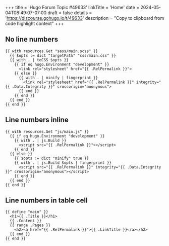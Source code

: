 +++
title = 'Hugo Forum Topic #49633'
linkTitle = 'Home'
date = 2024-05-04T08:49:07-07:00
draft = false
details = 'https://discourse.gohugo.io/t/49633'
description = "Copy to clipboard from code highlight context"
+++

## No line numbers

```go-html-template {linenos=false copy=true}
{{ with resources.Get "sass/main.scss" }}
  {{ $opts := dict "targetPath" "css/main.css" }}
  {{ with . | toCSS $opts }}
    {{ if eq hugo.Environment "development" }}
      <link rel="stylesheet" href="{{ .RelPermalink }}">
    {{ else }}
      {{ with . | minify | fingerprint }}
        <link rel="stylesheet" href="{{ .RelPermalink }}" integrity="{{ .Data.Integrity }}" crossorigin="anonymous">
      {{ end }}
    {{ end }}
  {{ end }}
{{ end }}
```

## Line numbers inline

```go-html-template {linenos=inline copy=true}
{{ with resources.Get "js/main.js" }}
  {{ if eq hugo.Environment "development" }}
    {{ with . | js.Build }}
      <script src="{{ .RelPermalink }}"></script>
    {{ end }}
  {{ else }}
    {{ $opts := dict "minify" true }}
    {{ with . | js.Build $opts | fingerprint }}
      <script src="{{ .RelPermalink }}" integrity="{{ .Data.Integrity }}" crossorigin="anonymous"></script>
    {{ end }}
  {{ end }}
{{ end }}
```

## Line numbers in table cell

```go-html-template {linenos=table copy=true}
{{ define "main" }}
  <h1>{{ .Title }}</h1>
  {{ .Content }}
  {{ range .Pages }}
    <h2><a href="{{ .RelPermalink }}">{{ .LinkTitle }}</a></h2>
  {{ end }}
{{ end }}
```
